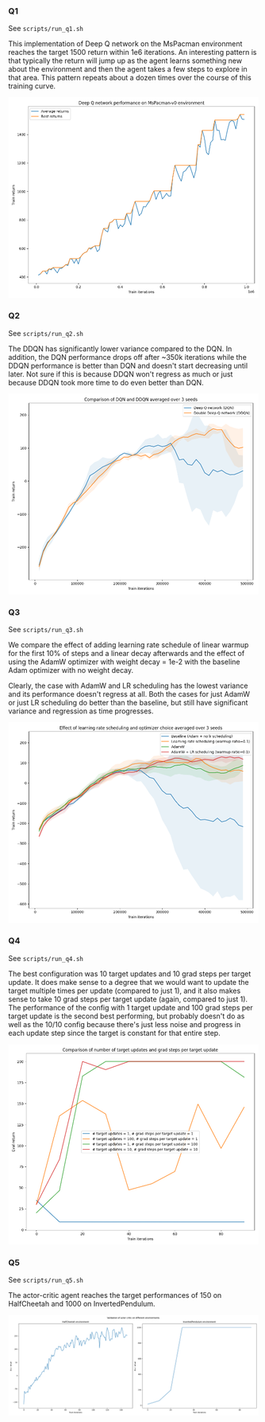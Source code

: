 ### Q1

See `scripts/run_q1.sh`

This implementation of Deep Q network on the MsPacman environment reaches the target 1500 return within 1e6 iterations. An interesting pattern is that typically the return will jump up as the agent learns something new about the environment and then the agent takes a few steps to explore in that area. This pattern repeats about a dozen times over the course of this training curve.

![](report_resources/q1.png)

<div style="page-break-after: always;"></div>


### Q2

See `scripts/run_q2.sh`

The DDQN has significantly lower variance compared to the DQN. In addition, the DQN performance drops off after ~350k iterations while the DDQN performance is better than DQN and doesn't start decreasing until later. Not sure if this is because DDQN won't regress as much or just because DDQN took more time to do even better than DQN. 

![](report_resources/q2.png)

<div style="page-break-after: always;"></div>


### Q3

See `scripts/run_q3.sh`

We compare the effect of adding learning rate schedule of linear warmup for the first 10% of steps and a linear decay afterwards and the effect of using the AdamW optimizer with weight decay = 1e-2 with the baseline Adam optimizer with no weight decay. 

Clearly, the case with AdamW and LR scheduling has the lowest variance and its performance doesn't regress at all. Both the cases for just AdamW or just LR scheduling do better than the baseline, but still have significant variance and regression as time progresses. 

![](report_resources/q3.png)

<div style="page-break-after: always;"></div>


### Q4

See `scripts/run_q4.sh`

The best configuration was 10 target updates and 10 grad steps per target update. It does make sense to a degree that we would want to update the target multiple times per update (compared to just 1), and it also makes sense to take 10 grad steps per target update (again, compared to just 1). The performance of the config with 1 target update and 100 grad steps per target update is the second best performing, but probably doesn't do as well as the 10/10 config because there's just less noise and progress in each update step since the target is constant for that entire step. 

![](report_resources/q4.png)

<div style="page-break-after: always;"></div>


### Q5

See `scripts/run_q5.sh`

The actor-critic agent reaches the target performances of 150 on HalfCheetah and 1000 on InvertedPendulum.

![](report_resources/q5.png)

<div style="page-break-after: always;"></div>
